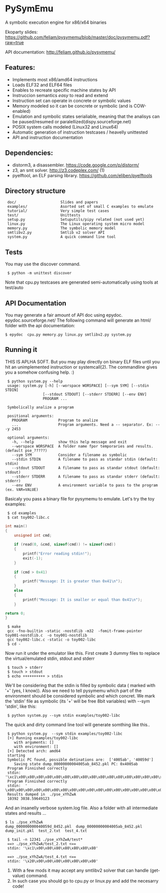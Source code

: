 PySymEmu
========

A symbolic execution engine for x86/x64 binaries

Ekoparty slides: https://github.com/feliam/pysymemu/blob/master/doc/pysymemu.pdf?raw=true

API documentation: http://feliam.github.io/pysymemu/

Features:
---------
* Implements most x86/amd64 instructions
* Loads ELF32 and ELF64 files
* Enables to recreate specific machine states by API
* Instruccion semantics *easy* to read and extend
* Instruction set can operate in concrete or symbolic values
* Memory modeled so it can be concrete or symbolic (and is COW-enabled) 
* Emulation and symbolic states serialiable, meaning that the analisys can be paused/resumed or paralellized(dispy.sourceforge.net)
* POSIX system calls modeled (Linux32 and Linux64)
* Automatic generation of instruction testcases / heavelly unittested
* API and instruction documentation


Dependencies:
-------------
* distorm3, a disassembler. https://code.google.com/p/distorm/
* z3, an smt solver. http://z3.codeplex.com/ (1)
* pyelftool, an ELF parsing library. https://github.com/eliben/pyelftools


Directory structure
-------------------
```
 doc/                    Slides and papers
 examples/               Asorted set of small C examples to emulate
 tutorial/               Very simple test cases
 test/                   Unittests
 setup.py                Setuputils/pipy related (not used yet)
 linux.py                The Linux operating system micro model
 memory.py               The symbolic memory model
 smtlibv2.py             Smtlib v2 solver API 
 system.py               A quick command line tool
```

Tests
-----
You may use the discover command.

``` $ python -m unittest discover```

Note that cpu.py testcases are generated semi-automatically using tools at test/auto

API Documentation
-----------------
You may generate a fair amount of API doc using epydoc. epydoc.sourceforge.net/‎
The following command will generate an html/ folder with the api documentation:

``` $ epydoc  cpu.py memory.py linux.py smtlibv2.py system.py ```

Running it
----------
THIS IS APLHA SOFT. 
But you may play directly on binary ELF files until you hit an unimplemented instruction or systemcall(2).
The commandline gives you a somehow confusing help. :)
```
 $ python system.py --help
 usage: system.py [-h] [--worspace WORSPACE] [--sym SYM] [--stdin STDIN]
                 [--stdout STDOUT] [--stderr STDERR] [--env ENV]
                 PROGRAM ...

 Symbolically analize a program

 positional arguments:
   PROGRAM              Program to analize
   ...                  Program arguments. Need a -- separator. Ex: -- -y 2453
 
 optional arguments:
   -h, --help           show this help message and exit
   --worspace WORSPACE  A folder name fpor temporaries and results. (default pse_?????)
   --sym SYM            Consider a filename as symbolic
   --stdin STDIN        A filename to pass as standar stdin (default: stdin)
   --stdout STDOUT      A filename to pass as standar stdout (default: stdout)
   --stderr STDERR      A filename to pass as standar stderr (default: stderr)
   --env ENV            A environment variable to pass to the program (ex. VAR=VALUE)
```

Basicaly you pass a binary file for pysymemu to emulate. Let's try the toy examples:

```
 $ cd examples
 $ cat toy002-libc.c
```

```C
int main()
{
    unsigned int cmd;
    
    if (read(0, &cmd, sizeof(cmd)) != sizeof(cmd))
    {
        printf("Error reading stdin!");
        exit(-1);
    }
    
    if (cmd > 0x41)
    {
        printf("Message: It is greater than 0x41\n");
    }
    else 
    {
        printf("Message: It is smaller or equal than 0x41\n");
    }

return 0;
}
```


```
 $ make
 gcc -fno-builtin -static -nostdlib -m32  -fomit-frame-pointer  toy001-nostdlib.c  -o toy001-nostdlib
 gcc toy002-libc.c -static -o toy002-libc
 $ cd -
```

Now run it under the emulator like this. First create 3 dummy files to replace the virtual/emulated stdin, stdout and stderr

```
 $ touch > stderr
 $ touch > stdout
 $ echo ++++++++++ > stdin
```

We'll be considering that the stdin is filled by symbolic data ( marked with '+' (yes, I know)). Also we need to tell 
pysymemu which part of the environment should be considered symbolic and which concret. We mark the 'stdin' file as 
symbolic (its '+' will be free 8bit variables) with --sym 'stdin', like this:

``` $ python system.py --sym stdin examples/toy002-libc```

The quick and dirty command line tool will generate somthing like this..
```
 $ python system.py  --sym stdin examples/toy002-libc
 [+] Running examples/toy002-libc
 	with arguments: []
 	with environment: []
 [+] Detected arch: amd64
 starting
 Symbolic PC found, possible detinations are:  ['4005ab', '40059d']
 	Saving state dump_00000000004005ab_8452.pkl PC: 0x4005ab
 Program Finnished correctly
 stdin:  '\xc1\x00\x80\x80\x80\x80\x80\x80\x80\x80\x80\x80\x80\x80\x80\x80\x80\x80\x80\x80\x80\x80\x80\x80\x80\x80\x80\x80\x80\x80\x80\x80\x80\x80\x80\x80\x80\x80\x80\x80\x80\x80\x80\x80\x80\x80\x80\x80\x80\x80\n'
 Program Finnished correctly
 stdin:  ' \x00\x00\x00\x00\x00\x00\x00\x00\x00\x00\x00\x00\x00\x00\x00\x00\x00\x00\x00\x00\x00\x00\x00\x00\x00\x00\x00\x00\x00\x00\x00\x00\x00\x00\x00\x00\x00\x00\x00\x00\x00\x00\x00\x00\x00\x00\x00\x00\x00\n'
 Results dumped in  ./pse_xYhZwA
 10392 3038.59649123
```

And an insanelly verbose system.log file.
Also a folder with all intermediate states and results ...

```
$ ls ./pse_xYhZwA
dump_000000000040059d_8452.pkl  dump_00000000004005ab_8452.pkl  dump_init.pkl  test_2.txt  test_4.txt
```

```
 $ tail -n 12341 ./pse_xYhZwA/test*
 ==> ./pse_xYhZwA/test_2.txt <==
 stdin: '\xc1\x00\x80\x80\x80\x80\x80\x80'
 
 ==> ./pse_xYhZwA/test_4.txt <==
 stdin: '\x20\x00\x00\x00\x00\x00\x00\x00'
```

1. With a few mods it may accept any smtlibv2 solver that can handle (get-value) command.
2. In such case you should go to cpu.py or linux.py and add the necesarry code!
